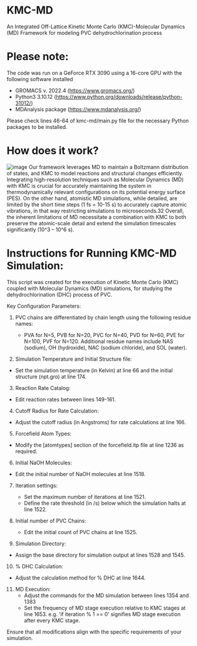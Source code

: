 # KMC-MD
An Integrated Off-Lattice Kinetic Monte Carlo (KMC)-Molecular Dynamics (MD) Framework for modeling PVC dehydrochlorination process

# Please note: 
The code was run on a GeForce RTX 3090 using a 16-core GPU with the following software installed
- GROMACS v. 2022.4 (https://www.gromacs.org/)
- Python3 3.10.12 (https://www.python.org/downloads/release/python-31012/)
- MDAnalysis package (https://www.mdanalysis.org/)

Please check lines 46-64 of kmc-md/main.py file for the necessary Python packages to be installed.

# How does it work?
![image](https://github.com/kmc-md/KMC-MD/assets/165834656/33e70717-1763-467c-92c6-ed30997e6262)
Our framework leverages MD to maintain a Boltzmann distribution of states, and KMC to model reactions and structural changes efficiently. Integrating high-resolution techniques such as Molecular Dynamics (MD) with KMC is crucial for accurately maintaining the system in thermodynamically relevant configurations on its potential energy surface (PES).  On the other hand, atomistic MD simulations, while detailed, are limited by the short time steps (1 fs = 10-15 s) to accurately capture atomic vibrations, in that way restricting simulations to microseconds.32 Overall, the inherent limitations of MD necessitate a combination with KMC to both preserve the atomic-scale detail and extend the simulation timescales significantly (10^3 – 10^6 s).

# Instructions for Running KMC-MD Simulation:
This script was created for the execution of Kinetic Monte Carlo (KMC) coupled with Molecular Dynamics (MD) simulations, for studying the dehydrochlorination (DHC) process of PVC. 

Key Configuration Parameters:
1. PVC chains are differentiated by chain length using the following residue names:
   - PVA for N=5, PVB for N=20, PVC for N=40, PVD for N=60, PVE for N=100, PVF for N=120.
   Additional residue names include NAS (sodium), OH (hydroxide), NAC (sodium chloride), and SOL (water).

2. Simulation Temperature and Initial Structure file: 
  - Set the simulation temperature (in Kelvin) at line 66 and the initial structure (npt.gro) at line 174.

3. Reaction Rate Catalog: 
  - Edit reaction rates between lines 149-161.

4. Cutoff Radius for Rate Calculation: 
  - Adjust the cutoff radius (in Angstroms) for rate calculations at line 166.

5. Forcefield Atom Types: 
  - Modify the [atomtypes] section of the forcefield.itp file at line 1236 as required.

6. Initial NaOH Molecules: 
  - Edit the initial number of NaOH molecules at line 1518.

7. Iteration settings: 
   - Set the maximum number of iterations at line 1521.
   - Define the rate threshold (in /s) below which the simulation halts at line 1522.

8. Initial number of PVC Chains: 
   - Edit the initial count of PVC chains at line 1525.

9. Simulation Directory: 
  - Assign the base directory for simulation output at lines 1528 and 1545.

10. % DHC Calculation: 
   - Adjust the calculation method for % DHC at line 1644.

11. MD Execution: 
    - Adjust the commands for the MD simulation between lines 1354 and 1383
    - Set the frequency of MD stage execution relative to KMC stages at line 1653. 
      e.g. 'if iteration % 1 == 0' signifies MD stage execution after every KMC stage.

Ensure that all modifications align with the specific requirements of your simulation.
